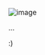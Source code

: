 ![image](https://github.com/JustAbdulla/qb-multicharacter/assets/111786799/0fc2cdd1-54bd-41ff-aed2-91095de064d3)

...

:)


